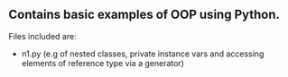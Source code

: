 ## Contains basic examples of OOP using Python.   

Files included are:  
*  n1.py (e.g of nested classes, private instance vars and accessing elements of 
reference type via a generator)